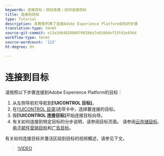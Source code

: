```yaml
---
keywords: 连接目标；目标连接；如何连接目标
title: 连接到目标
type: Tutorial
description: 本教程列表了连接Adobe Experience Platform目标的步骤
translation-type: tm+mt
source-git-commit: e13a19640208697665b0a7e0106def33fd1e456d
workflow-type: tm+mt
source-wordcount: '113'
ht-degree: 0%

---
```



# 连接到目标

请按照以下步骤连接到Adobe Experience Platform的目标：

1. 从左侧导航栏导航到&#x200B;**[!UICONTROL 目标]**。
2. 在[[!UICONTROL 目录]](./destinations-workspace.md#catalog)选项卡中，选择要连接的目标。
3. 按&#x200B;**[!UICONTROL 连接目标]**&#x200B;开始连接目标向导。
4. 有关如何连接到特定目标的分步说明，请参阅目标页面。 请参阅[云存储目标](../catalog/cloud-storage/workflow.md)、[电子邮件营销目标](../catalog/email-marketing/overview.md)和[广告目标](../catalog/advertising/overview.md)。

有关如何连接目标并激活区段到目标的视频概述，请参见下文。

>[!VIDEO](https://video.tv.adobe.com/v/29710?quality=12)